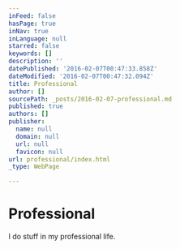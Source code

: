 ```yaml
---
inFeed: false
hasPage: true
inNav: true
inLanguage: null
starred: false
keywords: []
description: ''
datePublished: '2016-02-07T00:47:33.858Z'
dateModified: '2016-02-07T00:47:32.094Z'
title: Professional
author: []
sourcePath: _posts/2016-02-07-professional.md
published: true
authors: []
publisher:
  name: null
  domain: null
  url: null
  favicon: null
url: professional/index.html
_type: WebPage

---
```

# Professional

I do stuff in my professional life.